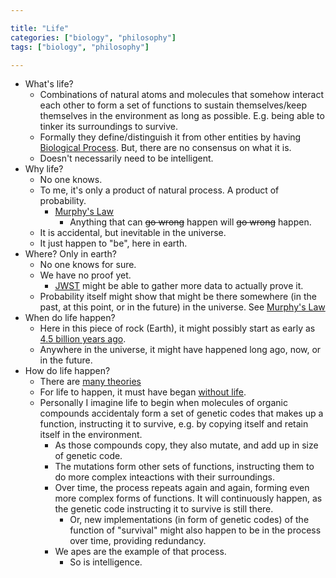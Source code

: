 ```yaml
---

title: "Life"
categories: ["biology", "philosophy"]
tags: ["biology", "philosophy"]

---
```


- What's life?
  - Combinations of natural atoms and molecules that somehow interact each other to form a set of functions to sustain themselves/keep themselves in the environment as long as possible. E.g. being able to tinker its surroundings to survive.
  - Formally they define/distinguish it from other entities by having [Biological Process](https://en.wikipedia.org/wiki/Biological_process). But, there are no consensus on what it is.
  - Doesn't necessarily need to be intelligent.
- Why life?
  - No one knows.
  - To me, it's only a product of natural process. A product of probability.
      - [Murphy's Law](https://en.wikipedia.org/wiki/Murphy%27s_law)
        - Anything that can ~~go wrong~~ happen will ~~go wrong~~ happen.
  - It is accidental, but inevitable in the universe.
  - It just happen to "be", here in earth.
- Where? Only in earth?
  - No one knows for sure.
  - We have no proof yet.
      - [JWST](https://en.wikipedia.org/wiki/James_Webb_Space_Telescope) might be able to gather more data to actually prove it.
  - Probability itself might show that might be there somewhere (in the past, at this point, or in the future) in the universe. See [Murphy's Law](#L14)
- When do life happen?
  - Here in this piece of rock (Earth), it might possibly start as early as [4.5 billion years ago](https://en.wikipedia.org/wiki/Earliest_known_life_forms).
  - Anywhere in the universe, it might have happened long ago, now, or in the future.
- How do life happen?
  - There are [many theories](https://www.livescience.com/13363-7-theories-origin-life.html)
  - For life to happen, it must have began [without life](https://en.wikipedia.org/wiki/Abiogenesis).
  - Personally I imagine life to begin when molecules of organic compounds accidentaly form a set of genetic codes that makes up a function, instructing it to survive, e.g. by copying itself and retain itself in the environment.
    - As those compounds copy, they also mutate, and add up in size of genetic code.
    - The mutations form other sets of functions, instructing them to do more complex inteactions with their surroundings.
    - Over time, the process repeats again and again, forming even more complex forms of functions. It will continuously happen, as the genetic code instructing it to survive is still there.
      - Or, new implementations (in form of genetic codes) of the function of "survival" might also happen to be in the process over time, providing redundancy.
    - We apes are the example of that process.
      - So is intelligence.

